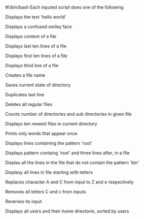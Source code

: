 #!/bin/bash
Each inputed script does one of the following

Displays the text 'hello world'

Displays a confused smiley face

Displays content of a file

Displays last ten lines of a file

Displays first ten lines of a file

Displays third line of a file

Creates a file name

Saves current state of directory

Duplicates last line

Deletes all regular files

Counts number of directories and sub directories in given file

Displays ten newest files in current directory

Prints only words that appear once

Displays lines containing the pattern 'root'

Displays pattern containg 'root' and three lines after, in a file

Displas all the lines in the file that do not contain the pattern 'bin'

Displasy all lines in file starting with letters

Replaces character A and C from input to Z and e respectively

Removes all letters C and c from inputs

Reverses its input

Displays all users and their home directorie, sorted by users
